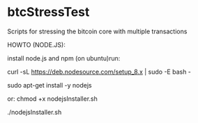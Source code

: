 # btcStressTest
Scripts for stressing the bitcoin core with multiple transactions

HOWTO (NODE.JS):

install node.js and npm (on ubuntu)run:

curl -sL https://deb.nodesource.com/setup_8.x | sudo -E bash -

sudo apt-get install -y nodejs

or:
chmod +x nodejsInstaller.sh

./nodejsInstaller.sh
